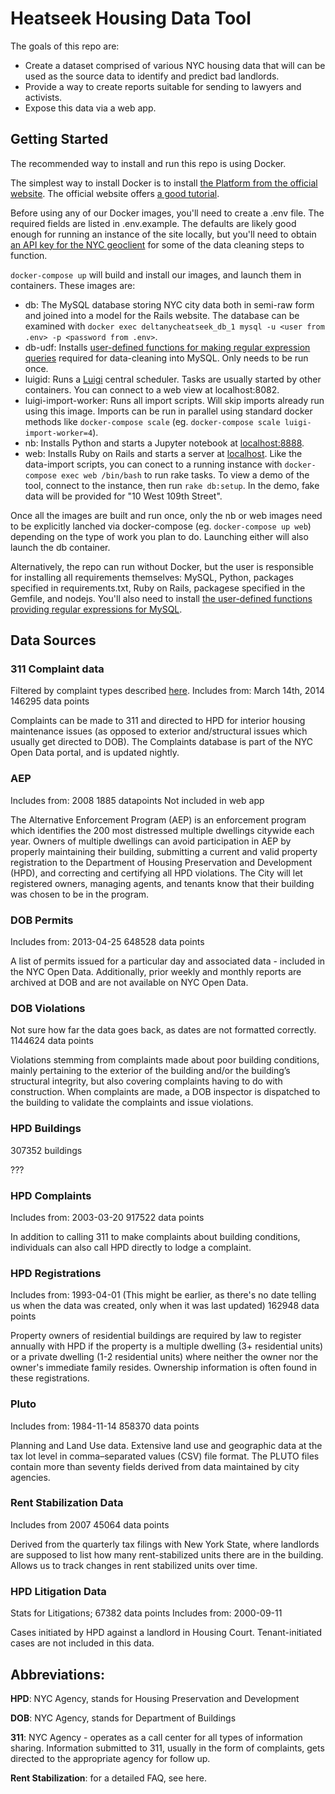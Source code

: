 # Heatseek Housing Data Tool

The goals of this repo are:

* Create a dataset comprised of various NYC housing data that will can be used
as the source data to identify and predict bad landlords.
* Provide a way to create reports suitable for sending to lawyers and activists.
* Expose this data via a web app.

## Getting Started

The recommended way to install and run this repo is using Docker.

The simplest way to install Docker is to install [the Platform from the official website](https://www.docker.com/products/docker). The official website offers [a good tutorial](https://docs.docker.com/engine/getstarted/).

Before using any of our Docker images, you'll need to create a .env file. The required fields are listed in .env.example. The defaults are likely good enough for running an instance of the site locally, but you'll need to obtain [an API key for the NYC geoclient](https://developer.cityofnewyork.us/api/geoclient-api) for some of the data cleaning steps to function.

`docker-compose up` will build and install our images, and launch them in containers.  These images are:

* db: The MySQL database storing NYC city data both in semi-raw form and joined into a model for the Rails website. The database can be examined with `docker exec deltanycheatseek_db_1 mysql -u <user from .env> -p <password from .env>`.
* db-udf: Installs [user-defined functions for making regular expression queries](https://github.com/mysqludf/lib_mysqludf_preg) required for data-cleaning into MySQL. Only needs to be run once.
* luigid: Runs a [Luigi](http://luigi.readthedocs.io) central scheduler. Tasks are usually started by other containers. You can connect to a web view at localhost:8082.
* luigi-import-worker: Runs all import scripts. Will skip imports already run using this image. Imports can be run in parallel using standard docker methods like `docker-compose scale` (eg. `docker-compose scale luigi-import-worker=4`).
* nb: Installs Python and starts a Jupyter notebook at [localhost:8888](http://localhost:8888).
* web: Installs Ruby on Rails and starts a server at [localhost](http://localhost). Like the data-import scripts, you can conect to a running instance with `docker-compose exec web /bin/bash` to run rake tasks. To view a demo of the tool, connect to the instance, then run `rake db:setup`. In the demo, fake data will be provided for "10 West 109th Street".

Once all the images are built and run once, only the nb or web images need to be explicitly lanched via docker-compose (eg. `docker-compose up web`) depending on the type of work you plan to do. Launching either will also launch the db container.

Alternatively, the repo can run without Docker, but the user is responsible for installing all requirements themselves: MySQL, Python, packages specified in requirements.txt, Ruby on Rails, packagese specified in the Gemfile, and nodejs. You'll also need to install [the user-defined functions providing regular expressions for MySQL](https://github.com/mysqludf/lib_mysqludf_preg/blob/testing/INSTALL).

## Data Sources

### 311 Complaint data

Filtered by complaint types described [here](https://docs.google.com/spreadsheets/d/1hJIRu1Ku2pgaKfbFjXLEzN2jNH9rYmUtjpLZZHbfe80/edit).
Includes from: March 14th, 2014
146295 data points

Complaints can be made to 311 and directed to HPD for interior housing maintenance issues (as opposed to exterior and/structural issues which usually get directed to DOB). The Complaints database is part of the NYC Open Data portal, and is updated nightly.


### AEP

Includes from: 2008
1885 datapoints
Not included in web app

The Alternative Enforcement Program (AEP) is an enforcement program which identifies the 200 most distressed multiple dwellings citywide each year. Owners of multiple dwellings can avoid participation in AEP by properly maintaining their building, submitting a current and valid property registration to the Department of Housing Preservation and Development (HPD), and correcting and certifying all HPD violations. The City will let registered owners, managing agents, and tenants know that their building was chosen to be in the program.


### DOB Permits

Includes from: 2013-04-25
648528 data points

A list of permits issued for a particular day and associated data - included in the NYC Open Data. Additionally, prior weekly and monthly reports are archived at DOB and are not available on NYC Open Data.


### DOB Violations

Not sure how far the data goes back, as dates are not formatted correctly.
1144624 data points

Violations stemming from complaints made about poor building conditions, mainly pertaining to the exterior of the building and/or the building’s structural integrity, but also covering complaints having to do with construction. When complaints are made, a DOB inspector is dispatched to the building to validate the complaints and issue violations.


### HPD Buildings

307352 buildings

???

### HPD Complaints

Includes from: 2003-03-20
917522 data points

In addition to calling 311 to make complaints about building conditions, individuals can also call HPD directly to lodge a complaint.

### HPD Registrations

Includes from: 1993-04-01 (This might be earlier, as there's no date telling us when the data was created, only when it was last updated)
162948 data points

Property owners of residential buildings are required by law to register annually with HPD if the property is a multiple dwelling (3+ residential units) or a private dwelling (1-2 residential units) where neither the owner nor the owner's immediate family resides. Ownership information is often found in these registrations.

### Pluto

Includes from: 1984-11-14
858370 data points

Planning and Land Use data. Extensive land use and geographic data at the tax lot level in comma–separated values (CSV) file format. The PLUTO files contain more than seventy fields derived from data maintained by city agencies.

### Rent Stabilization Data

Includes from 2007
45064 data points

Derived from the quarterly tax filings with New York State, where landlords are supposed to list how many rent-stabilized units there are in the building. Allows us to track changes in rent stabilized units over time.

### HPD Litigation Data

Stats for Litigations;
67382 data points
Includes from: 2000-09-11

Cases initiated by HPD against a landlord in Housing Court. Tenant-initiated cases are not included in this data.

## Abbreviations:

**HPD**: NYC Agency, stands for Housing Preservation and Development

**DOB**: NYC Agency, stands for Department of Buildings

**311**: NYC Agency - operates as a call center for all types of information sharing. Information submitted to 311, usually in the form of complaints, gets directed to the appropriate agency for follow up.

**Rent Stabilization**: for a detailed FAQ, see here.
